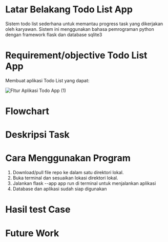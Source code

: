 # Latar Belakang Todo List App
Sistem todo list sederhana untuk memantau progress task yang dikerjakan oleh karyawan. Sistem ini menggunakan bahasa pemrograman python dengan framework flask dan database sqlite3

# Requirement/objective Todo List App
Membuat aplikasi Todo List yang dapat:

![FItur Aplikasi Todo App (1)](https://github.com/afifahpn/todo-list-app/assets/55918778/cf8f121e-3142-429f-802c-bd5d553fa24d)

# Flowchart


# Deskripsi Task
# Cara Menggunakan Program

1. Download/pull file repo ke dalam satu direktori lokal.
2. Buka terminal dan sesuaikan lokasi direktori lokal.
3. Jalankan flask --app app run di terminal untuk menjalankan aplikasi
4. Database dan aplikasi sudah siap digunakan

   
# Hasil test Case
# Future Work
